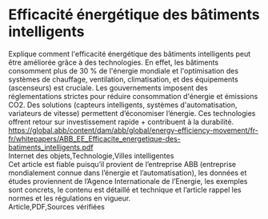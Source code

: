 # Efficacité énergétique des bâtiments intelligents  
Explique comment l'efficacité énergétique des bâtiments intelligents peut être améliorée grâce à des technologies. En effet, les bâtiments consomment plus de 30 % de l'énergie mondiale et l'optimisation des systèmes de chauffage, ventilation, climatisation, et des équipements (ascenseurs) est cruciale. Les gouvernements imposent des réglementations strictes pour réduire consommation d'énergie et émissions CO2. Des solutions (capteurs intelligents, systèmes d'automatisation, variateurs de vitesse) permettent d’économiser l’énergie. Ces technologies offrent retour sur investissement rapide + contribuent à la durabilité.	 
https://global.abb/content/dam/abb/global/energy-efficiency-movement/fr-fr/whitepapers/ABB_EE_Efficacite_energetique-des-batiments_intelligents.pdf	 
Internet des objets,Technologie,Villes intelligentes	 
Cet article est fiable puisqu’il provient de l’entreprise ABB (entreprise mondialement connue dans l’énergie et l’automatisation), les données et études proviennent de l’Agence Internationale de l’Energie, les exemples sont concrets, le contenu est détaillé et technique et l’article rappel les normes et les régulations en vigueur.	 
Article,PDF,Sources vérifiées
